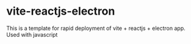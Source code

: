 # vite-reactjs-electron
This is a template for rapid deployment of vite + reactjs + electron app. Used with javascript
